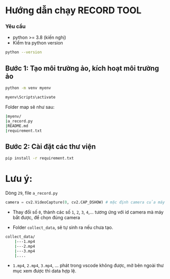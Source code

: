 # Hướng dẫn chạy RECORD TOOL

### Yêu cầu
+   python >= 3.8 (kiến nghị)
+   Kiểm tra python version

```bash
python --version
```


## Bước 1: Tạo môi trường ảo, kích hoạt môi trường ảo
```bash
python -m venv myenv
```
```bash
myenv\Scripts\activate
```

Folder map sẽ như sau:
```bash
|myenv/
|a_record.py
|README.md
|requirement.txt
```
## Bước 2: Cài đặt các thư viện
```bash
pip install -r requirement.txt
```

# Lưu ý:

Dòng `29`, file `a_record.py`
```python
camera = cv2.VideoCapture(0, cv2.CAP_DSHOW) # mặc định camera của máy tính là 0.
```

+   Thay đổi số `0`, thành các số `1`, `2`, `3`, `4`,... tương ứng với id camera mà máy bắt được, để chọn đúng camera

+   Folder `collect_data`, sẽ tự sinh ra nếu chưa tạo.

```bash
collect_data/
    |---1.mp4
    |---2.mp4
    |---3.mp4
    |....
```
+ `1.mp4`, `2.mp4`, `3.mp4`, ... phát trong vscode không được, mở bên ngoài thư mục xem được thì data hợp lệ.